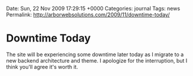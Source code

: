 Date: Sun, 22 Nov 2009 17:29:15 +0000
Categories: journal
Tags: news
Permalink: http://arborwebsolutions.com/2009/11/downtime-today/

# Downtime Today

The site will be experiencing some downtime later today as I migrate to
a new backend architecture and theme. I apologize for the interruption,
but I think you'll agree it's worth it.
